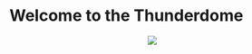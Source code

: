 # Welcome to the Thunderdome

<p align="center">
  <img src="https://media.giphy.com/media/RFIuO4XWzU8gg/giphy.gif">
</p>
